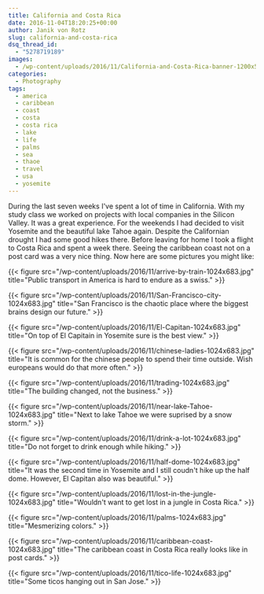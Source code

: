 ```yaml
---
title: California and Costa Rica
date: 2016-11-04T18:20:25+00:00
author: Janik von Rotz
slug: california-and-costa-rica
dsq_thread_id:
  - "5278719189"
images:
  - /wp-content/uploads/2016/11/California-and-Costa-Rica-banner-1200x559.jpg
categories:
  - Photography
tags:
  - america
  - caribbean
  - coast
  - costa
  - costa rica
  - lake
  - life
  - palms
  - sea
  - thaoe
  - travel
  - usa
  - yosemite
---
```

During the last seven weeks I've spent a lot of time in California. With my study class we worked on projects with local companies in the Silicon Valley. It was a great experience. For the weekends I had decided to visit Yosemite and the beautiful lake Tahoe again. Despite the Californian drought I had some good hikes there. Before leaving for home I took a flight to Costa Rica and spent a week there. Seeing the caribbean  coast not on a post card was a very nice thing. Now here are some pictures you might like:

{{< figure src="/wp-content/uploads/2016/11/arrive-by-train-1024x683.jpg" title="Public transport in America is hard to endure as a swiss." >}}

<!--more-->

{{< figure src="/wp-content/uploads/2016/11/San-Francisco-city-1024x683.jpg" title="San Francisco is the chaotic place where the biggest brains design our future." >}}

{{< figure src="/wp-content/uploads/2016/11/El-Capitan-1024x683.jpg" title="On top of El Capitain in Yosemite sure is the best view." >}}

{{< figure src="/wp-content/uploads/2016/11/chinese-ladies-1024x683.jpg" title="It is common for the chinese people to spend their time outside. Wish europeans would do that more often." >}}

{{< figure src="/wp-content/uploads/2016/11/trading-1024x683.jpg" title="The building changed, not the business." >}}

{{< figure src="/wp-content/uploads/2016/11/near-lake-Tahoe-1024x683.jpg" title="Next to lake Tahoe we were suprised by a snow storm." >}}

{{< figure src="/wp-content/uploads/2016/11/drink-a-lot-1024x683.jpg" title="Do not forget to drink enough while hiking." >}}

{{< figure src="/wp-content/uploads/2016/11/half-dome-1024x683.jpg" title="It was the second time in Yosemite and I still coudn't hike up the half dome. However, El Capitan also was beautiful." >}}

{{< figure src="/wp-content/uploads/2016/11/lost-in-the-jungle-1024x683.jpg" title="Wouldn't want to get lost in a jungle in Costa Rica." >}}

{{< figure src="/wp-content/uploads/2016/11/palms-1024x683.jpg" title="Mesmerizing colors." >}}

{{< figure src="/wp-content/uploads/2016/11/caribbean-coast-1024x683.jpg" title="The caribbean coast in Costa Rica really looks like in post cards." >}}

{{< figure src="/wp-content/uploads/2016/11/tico-life-1024x683.jpg" title="Some ticos hanging out in San Jose." >}}
